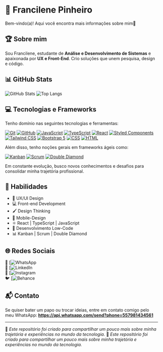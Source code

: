 # 🌟 Francilene Pinheiro

Bem-vindo(a)! Aqui você encontra mais informações sobre mim🚀

## 🏆 Sobre mim

Sou Francilene, estudante de **Análise e Desenvolvimento de Sistemas** e apaixonada por **UX e Front-End**. Crio soluções que unem pesquisa, design e código. 

## 📊 GitHub Stats

![GitHub Stats](https://github-readme-stats.vercel.app/api?username=francilenegs1996&show_icons=true&theme=dracula)
![Top Langs](https://github-readme-stats.vercel.app/api/top-langs/?username=francilenegs1996&layout=compact&theme=dracula)


## 💻 Tecnologias e Frameworks

Tenho domínio nas seguintes tecnologias e ferramentas:

[![Git](https://img.shields.io/badge/Git-%23F14E32?style=for-the-badge&logo=git&logoColor=white)](https://git-scm.com/)
[![GitHub](https://img.shields.io/badge/GitHub-%23181717?style=for-the-badge&logo=github&logoColor=white)](https://github.com/)
[![JavaScript](https://img.shields.io/badge/JavaScript-%23F7DF1E?style=for-the-badge&logo=javascript&logoColor=black)](https://developer.mozilla.org/en-US/docs/Web/JavaScript)
[![TypeScript](https://img.shields.io/badge/TypeScript-%23007ACC?style=for-the-badge&logo=typescript&logoColor=white)](https://www.typescriptlang.org/)
[![React](https://img.shields.io/badge/React-%2361DAFB?style=for-the-badge&logo=react&logoColor=white)](https://reactjs.org/)
[![Styled Components](https://img.shields.io/badge/Styled%20Components-%23DB7093?style=for-the-badge&logo=styled-components&logoColor=white)](https://styled-components.com/)
[![Tailwind CSS](https://img.shields.io/badge/Tailwind%20CSS-%2338BDF8?style=for-the-badge&logo=tailwindcss&logoColor=white)](https://tailwindcss.com/)
[![Bootstrap 5](https://img.shields.io/badge/Bootstrap%205-%231572B6?style=for-the-badge&logo=bootstrap&logoColor=white)](https://getbootstrap.com/)
[![CSS](https://img.shields.io/badge/CSS-%23333333?style=for-the-badge&logo=css3&logoColor=white)](https://developer.mozilla.org/en-US/docs/Web/CSS)
[![HTML](https://img.shields.io/badge/HTML-%23F7B731?style=for-the-badge&logo=html5&logoColor=white)](https://developer.mozilla.org/en-US/docs/Web/HTML)


Além disso, tenho noções gerais em frameworks ágeis como:

[![Kanban](https://img.shields.io/badge/Kanban-%23FFB347?style=for-the-badge&logo=trello&logoColor=white)](https://www.atlassian.com/software/trello)
[![Scrum](https://img.shields.io/badge/Scrum-%230E76A8?style=for-the-badge&logo=scrum&logoColor=white)](https://www.scrum.org/)
[![Double Diamond](https://img.shields.io/badge/Double%20Diamond-%235E2A84?style=for-the-badge&logo=visualstudiocode&logoColor=white)](https://www.designcouncil.org.uk/news-opinion/design-process-what-double-diamond)


Em constante evolução, busco novos conhecimentos e desafios para consolidar minha trajetória profissional.


## 💼 Habilidades

- 🎨 UX/UI Design
- 💻 Front-end Development
- 🖌️ Design Thinking
- 📱 Mobile-Design
- ⚛️ React | TypeScript | JavaScript
- 🚀 Desenvolvimento Low-Code
- 📊 Kanban | Scrum | Double Diamond


## 🌐 Redes Sociais

📌 [![WhatsApp](https://api.whatsapp.com/send?phone=557981434561)  
💼 [![LinkedIn](https://www.linkedin.com/in/francilenepinheiro/)  
📸 [![Instagram](https://www.instagram.com/uxui.fran/)  
🐦 [![Behance](https://www.behance.net/francilenedesigner)

## 📬 Contato

Se quiser bater um papo ou trocar ideias, entre em contato comigo pelo meu WhatsApp: **https://api.whatsapp.com/send?phone=557981434561**

---
📌 *Este repositório foi criado para compartilhar um pouco mais sobre minha trajetória e experiências no mundo da tecnologia.*
📌 *Este repositório foi criado para compartilhar um pouco mais sobre minha trajetória e experiências no mundo da tecnologia.*
